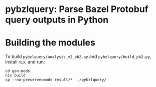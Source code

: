 # pybzlquery: Parse Bazel Protobuf query outputs in Python

# Building the modules

To build `pybzlquery/analysis_v2_pb2.py` and `pybzlquery/build_pb2.py`, install `nix`, and run:

```
cd gen-mods
nix build
cp --no-preserve=mode result/* ../pybzlquery/
```
